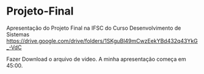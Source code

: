 # Projeto-Final
Apresentação do Projeto Final na IFSC do Curso Desenvolvimento de Sistemas
https://drive.google.com/drive/folders/1SKguBl49mCwzEekYBd432q43YkG_-VdC 

Fazer Download o arquivo de video.
A minha apresentação começa em 45:00.
